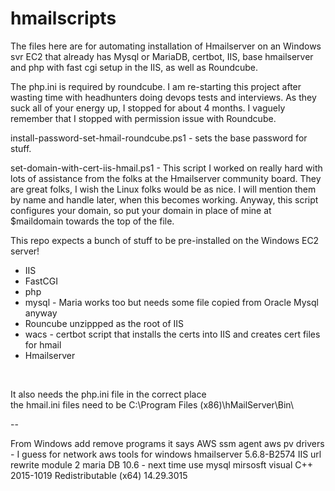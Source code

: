 # hmailscripts

The files here are for automating installation of Hmailserver on an Windows svr EC2 that already has Mysql or MariaDB, certbot, IIS, base hmailserver and php with fast cgi setup in the IIS, as well as Roundcube.<br>

The php.ini is required by roundcube. I am re-starting this project after wasting time with headhunters doing devops tests and interviews. As they suck all of your energy up, I stopped for about 4 months. I vaguely remember that I stopped with permission issue with Roundcube.<br>

install-password-set-hmail-roundcube.ps1 - sets the base password for stuff.<br>

set-domain-with-cert-iis-hmail.ps1 - This script I worked on really hard with lots of assistance from the folks at the Hmailserver community board. They are great folks, I wish the Linux folks would be as nice. I will mention them by name and handle later, when this becomes working. Anyway, this script configures your domain, so put your domain in place of mine at $maildomain towards the top of the file.<br> 

This repo expects a bunch of stuff to be pre-installed on the Windows EC2 server!<br>
- IIS
- FastCGI
- php
- mysql - Maria works too but needs some file copied from Oracle Mysql anyway 
- Rouncube unzippped as the root of IIS
- wacs - certbot script that installs the certs into IIS and creates cert files for hmail
- Hmailserver 
<br> 

It also needs the php.ini file in the correct place<br>
the hmail.ini files need to be C:\Program Files (x86)\hMailServer\Bin\ 

--

From Windows add remove programs it says
AWS ssm agent
aws pv drivers - I guess for network
aws tools for windows
hmailserver 5.6.8-B2574
IIS url rewrite module 2
maria DB 10.6 - next time use mysql
mirsosft visual C++ 2015-1019 Redistributable (x64) 14.29.3015
